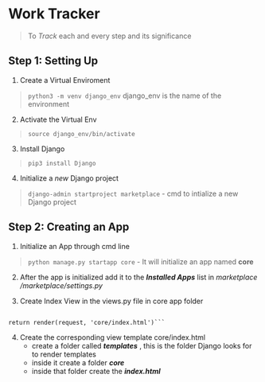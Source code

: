 # Work Tracker
>To *Track* each and every step and its significance


## Step 1: Setting Up

1. Create a Virtual Enviroment
>`python3 -m venv django_env` django_env is the name of the environment

2. Activate the Virtual Env
>`source django_env/bin/activate`

3. Install Django
>`pip3 install Django`

4. Initialize a *new* Django project
>`django-admin startproject marketplace` - cmd to intialize a new Django project

## Step 2: Creating an App

1. Initialize an App through cmd line
>`python manage.py startapp core` - It will initialize an app named **core**

2. After the app is initialized add it to the ***Installed Apps*** list in *marketplace /marketplace/settings.py*

3. Create Index View in the views.py file in core app folder
>```def index(request):
    return render(request, 'core/index.html')```

4. Create the corresponding view template core/index.html
    - create a folder called ***templates*** , this is the folder Django looks for to render templates
    - inside it create a folder ***core***
    - inside that folder create the ***index.html*** 